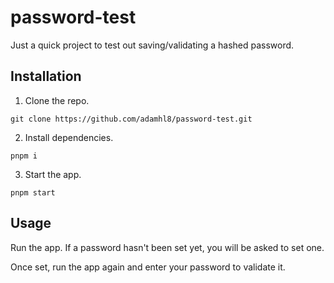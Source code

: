 # password-test

Just a quick project to test out saving/validating a hashed password.

## Installation

1. Clone the repo.

```
git clone https://github.com/adamhl8/password-test.git
```

2. Install dependencies.

```
pnpm i
```

3. Start the app.

```
pnpm start
```

## Usage

Run the app. If a password hasn't been set yet, you will be asked to set one.

Once set, run the app again and enter your password to validate it.
